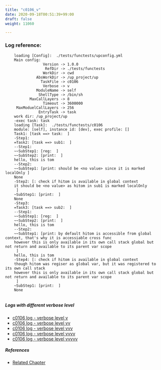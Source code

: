 ```yaml
---
title: "c0106_v"
date: 2020-09-18T00:51:39+99:00
draft: false
weight: 11060

---
```


### Log reference: <no value>

```
    loading [Config]:  ./tests/functests/upconfig.yml
    Main config:
                 Version -> 1.0.0
                  RefDir -> ./tests/functests
                 WorkDir -> cwd
              AbsWorkDir -> /up_project/up
                TaskFile -> c0106
                 Verbose -> v
              ModuleName -> self
               ShellType -> /bin/sh
           MaxCallLayers -> 8
                 Timeout -> 3600000
     MaxModuelCallLayers -> 256
               EntryTask -> task
    work dir: /up_project/up
    -exec task: task
    loading [Task]:  ./tests/functests/c0106
    module: [self], instance id: [dev], exec profile: []
    Task1: [task ==> task:  ]
    -Step1:
    =Task2: [task ==> sub1:  ]
    --Step1:
    ~~SubStep1: [reg:  ]
    ~~SubStep2: [print:  ]
    hello, this is tom
    --Step2:
    ~~SubStep1: [print: should be <no value> since it is marked localOnly ]
    None
    -Step2: [: check if hitom is available in global context
    it should be <no value> as hitom in sub1 is marked localOnly
     ]
    ~SubStep1: [print:  ]
    None
    -Step3:
    =Task3: [task ==> sub2:  ]
    --Step1:
    ~~SubStep1: [reg:  ]
    ~~SubStep2: [print:  ]
    hello, this is tom
    --Step2:
    ~~SubStep1: [print: by default hitom is accessible from global context, that's why it is accessiable cross func
    however this is only available in its own call stack global but not return and available to its parent var scope
     ]
    hello, this is tom
    -Step4: [: check if hitom is available in global context
    though hitom was regiser as global var, but it was registered to its own call stack
    however this is only available in its own call stack global but not return and available to its parent var scope
     ]
    ~SubStep1: [print:  ]
    None
    
```

##### Logs with different verbose level
* [c0106 log - verbose level v](../../logs/c0106_v)
* [c0106 log - verbose level vv](../../logs/c0106_vv)
* [c0106 log - verbose level vvv](../../logs/c0106_vvv)
* [c0106 log - verbose level vvvv](../../logs/c0106_vvvv)
* [c0106 log - verbose level vvvvv](../../logs/c0106_vvvvv)

##### References
* [Related Chapter](../../vars/c0106)

